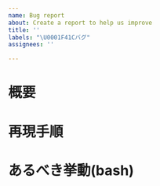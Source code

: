 ```yaml
---
name: Bug report
about: Create a report to help us improve
title: ''
labels: "\U0001F41Cバグ"
assignees: ''

---
```


# 概要

# 再現手順

# あるべき挙動(bash)
